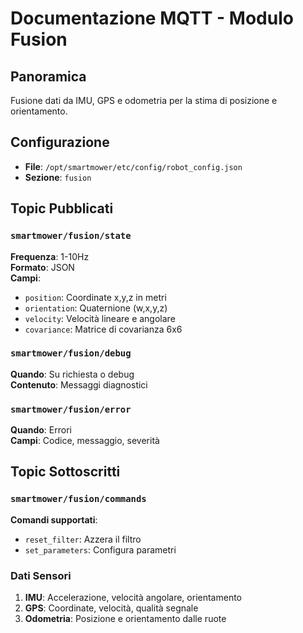 # Documentazione MQTT - Modulo Fusion

## Panoramica
Fusione dati da IMU, GPS e odometria per la stima di posizione e orientamento.

## Configurazione
- **File**: `/opt/smartmower/etc/config/robot_config.json`
- **Sezione**: `fusion`

## Topic Pubblicati

### `smartmower/fusion/state`
**Frequenza**: 1-10Hz  
**Formato**: JSON  
**Campi**:
- `position`: Coordinate x,y,z in metri
- `orientation`: Quaternione (w,x,y,z)
- `velocity`: Velocità lineare e angolare
- `covariance`: Matrice di covarianza 6x6

### `smartmower/fusion/debug`
**Quando**: Su richiesta o debug  
**Contenuto**: Messaggi diagnostici

### `smartmower/fusion/error`
**Quando**: Errori  
**Campi**: Codice, messaggio, severità

## Topic Sottoscritti

### `smartmower/fusion/commands`
**Comandi supportati**:
- `reset_filter`: Azzera il filtro
- `set_parameters`: Configura parametri

### Dati Sensori
1. **IMU**: Accelerazione, velocità angolare, orientamento
2. **GPS**: Coordinate, velocità, qualità segnale
3. **Odometria**: Posizione e orientamento dalle ruote
